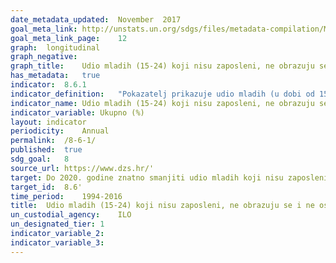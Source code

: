 ```yaml
---	
date_metadata_updated:	November  2017  
goal_meta_link:	http://unstats.un.org/sdgs/files/metadata-compilation/Metadata-Goal-8.pdf'
goal_meta_link_page:	12
graph:	longitudinal
graph_negative:	
graph_title:	Udio mladih (15-24) koji nisu zaposleni, ne obrazuju se i ne osposobljavaju se
has_metadata:	true
indicator:	8.6.1
indicator_definition:	"Pokazatelj prikazuje udio mladih (u dobi od 15 do 24 godine) koji nisu zaposleni, ne obrazuju se i ne osposobljavaju (također poznat kao NEET rate Izvor: Eurostat"
indicator_name:	Udio mladih (15-24) koji nisu zaposleni, ne obrazuju se i ne osposobljavaju se
indicator_variable:	Ukupno (%)
layout:	indicator
periodicity:	Annual
permalink:	/8-6-1/
published:	true
sdg_goal:	8
source_url:	https://www.dzs.hr/'
target:	Do 2020. godine znatno smanjiti udio mladih koji nisu zaposleni, ne obrazuju se i ne osposobljavaju se
target_id:	8.6'
time_period:	1994-2016
title:	Udio mladih (15-24) koji nisu zaposleni, ne obrazuju se i ne osposobljavaju se
un_custodial_agency:	ILO
un_designated_tier:	1
indicator_variable_2:	
indicator_variable_3:	
---	
```

